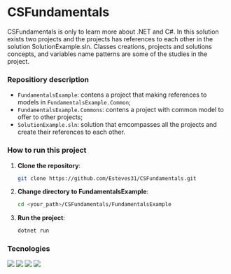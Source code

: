 # CSFundamentals

CSFundamentals is only to learn more about .NET and C#. In this solution exists two projects
and the projects has references to each other in the solution SolutionExample.sln. Classes creations,
projects and solutions concepts, and variables name patterns are some of the studies in the project.

### Repositiory description
- `FundamentalsExample`: contens a project that making references to models in `FundamentalsExample.Common`;
- `FundamentalsExample.Commons`: contens a project with common model to offer to other projects;
- `SolutionExample.sln`: solution that emcompasses all the projects and create their references to each other.

### How to run this project

1. **Clone the repository**:
   ```bash
   git clone https://github.com/Esteves31/CSFundamentals.git

2. **Change directory to FundamentalsExample**:
   ```bash
   cd <your_path>/CSFundamentals/FundamentalsExample

3. **Run the project**:
   ```bash
   dotnet run
   ```

### Tecnologies
<a href="https://skillicons.dev"><img src="https://skillicons.dev/icons?i=cs" /></a>
<a href="https://skillicons.dev"><img src="https://skillicons.dev/icons?i=dotnet" /></a>
<a href="https://skillicons.dev"><img src="https://skillicons.dev/icons?i=git" /></a>
<a href="https://skillicons.dev"><img src="https://skillicons.dev/icons?i=github" /></a>

